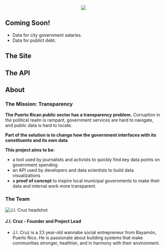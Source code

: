 <p align="center">
  <img src="https://raw.githubusercontent.com/jicruz96/PresupuestosPR.com/gh-pages/prespuestos_pr_placeholder.png" />
 </p>

## Coming Soon!
* Data for city government salaries.
* Data for publict debt.

## The Site

## The API

## About

### The Mission: Transparency

**The Puerto Rican public sector has a transparency problem.** Corruption in the political realm is rampant, government services are hard to navigate, and public data is hard to locate.

**Part of the solution is to change how the government interfaces with its constituents and its own data** 

**This project aims to be:**
* a tool used by journalists and activists to quickly find key data points on government spending
* an API used by developers and data scientists to build data visualizations
* a **proof of concept** to inspire local municipal governments to make their data and internal work more transparent.

### The Team

![J.I. Cruz headshot](https://media-exp1.licdn.com/dms/image/C4E03AQEk2JMYFPtrLQ/profile-displayphoto-shrink_200_200/0?e=1609372800&v=beta&t=nVmKkSJZ4lLY1bGMj803nOQB7kvoLcj9EqQ5T6-VIpg)

#### J.I. Cruz - Founder and Project Lead
* J.I. Cruz is a 23 year-old wannabe social entrepreneur from Bayamón, Puerto Rico. He is passionate about building systems that make communities stronger, healthier, and in harmony with their environment. 
